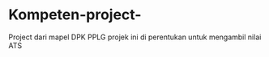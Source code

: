 # Kompeten-project-
Project dari mapel DPK PPLG projek ini di perentukan untuk mengambil nilai ATS 
